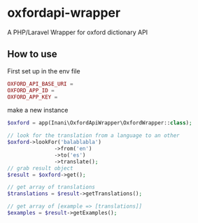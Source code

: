 # oxfordapi-wrapper
A PHP/Laravel Wrapper for oxford dictionary API
## How to use

First set up in the env file

```php
OXFORD_API_BASE_URI = 
OXFORD_APP_ID = 
OXFORD_APP_KEY = 
```
make a new instance

```php
$oxford = app(Inani\OxfordApiWrapper\OxfordWrapper::class);
```

```php
// look for the translation from a language to an other
$oxford->lookFor('balablabla')
               ->from('en')
               ->to('es')
               ->translate();
// grab result object
$result = $oxford->get();

// get array of translations
$translations = $result->getTranslations();

// get array of [example => [translations]]
$examples = $result->getExamples();

```
